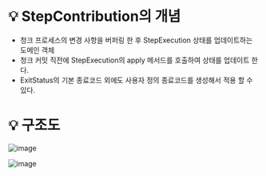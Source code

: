 # 💡 StepContribution의 개념

- 청크 프로세스의 변경 사항을 버퍼링 한 후 StepExecution 상태를 업데이트하는 도메인 객체
- 청크 커밋 직전에 StepExecution의 apply 메서드를 호출하여 상태를 업데이트 한다.
- ExitStatus의 기본 종료코드 외에도 사용자 정의 종료코드를 생성해서 적용 할 수 있다.

# 💡 구조도

![image](https://github.com/user-attachments/assets/0d11fe16-65c3-4c28-8072-8012ba41c290)

![image](https://github.com/user-attachments/assets/f32e7b75-b424-4b47-a8c9-de58d7eae53b)
